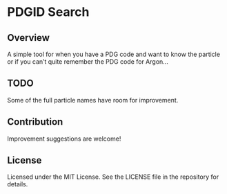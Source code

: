 # PDGID Search

## Overview
A simple tool for when you have a PDG code and want to know the particle or if you can’t quite remember the PDG code for Argon...

## TODO
Some of the full particle names have room for improvement.

## Contribution
Improvement suggestions are welcome!

## License
Licensed under the MIT License. See the LICENSE file in the repository for details.

